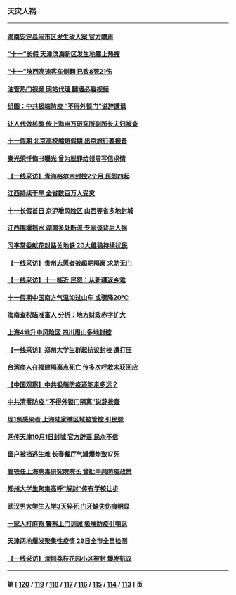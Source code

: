 ### 天灾人祸
---
#### [海南安定县闹市区发生砍人案 官方噤声](../../pages/ncid280/n13837405.md?10030445) 
#### [“十一”长假 天津滨海新区发生地震上热搜](../../pages/ncid280/n13837241.md?10030445) 
#### [“十一”陕西高速客车侧翻 已致8死21伤](../../pages/ncid280/n13837122.md?10030445) 
#### [油管热门视频 网站代理 翻墙必看视频](http://209.222.30.114:81/youtube.html?10030445)
#### [组图：中共极端防疫 “不得外锁门”说辞遭讽](../../pages/ncid280/n13836847.md?10030445) 
#### [让人代做核酸 传上海申万研究所副所长夫妇被查](../../pages/ncid280/n13836745.md?10030445) 
#### [十一假期 北京高校缩短假期 出京旅行要报备](../../pages/ncid280/n13836742.md?10030445) 
#### [秦光荣忏悔书曝光 曾为脱罪给领导写信求情](../../pages/ncid280/n13836690.md?10030445) 
#### [【一线采访】青海格尔木封控2个月 民怨四起](../../pages/ncid280/n13836720.md?10030445) 
#### [江西持续干旱 全省数百万人受灾](../../pages/ncid280/n13836696.md?10030445) 
#### [十一长假首日 京沪增风险区 山西等省多地封城](../../pages/ncid280/n13836535.md?10030445) 
#### [江西围堰挡水 湖南多处断流 专家谈背后人祸](../../pages/ncid280/n13835528.md?10030445) 
#### [习率常委献花封路关地铁 20大维稳持续扰民](../../pages/ncid280/n13836130.md?10030445) 
#### [【一线采访】贵州志愿者被超期隔离 求助无门](../../pages/ncid280/n13836203.md?10030445) 
#### [【一线采访】十一临近 民怨：从新疆返乡难](../../pages/ncid280/n13836124.md?10030445) 
#### [十一假期中国南方气温如过山车 或骤降20℃](../../pages/ncid280/n13835824.md?10030445) 
#### [海南查税瞄准富人 分析：地方财政赤字扩大](../../pages/ncid280/n13835957.md?10030445) 
#### [上海4地升中风险区 四川眉山多地封控](../../pages/ncid280/n13835767.md?10030445) 
#### [【一线采访】郑州大学生群起抗议封校 遭打压](../../pages/ncid280/n13835520.md?10030445) 
#### [台湾商人在福建隔离点死亡 传多次呼救未获回应](../../pages/ncid280/n13835622.md?10030445) 
#### [【中国观察】中共极端防疫还能走多远？](../../pages/ncid280/n13835529.md?10030445) 
#### [中共清零防疫 “不得外锁门隔离”说辞挨轰](../../pages/ncid280/n13835291.md?10030445) 
#### [现1例感染者 上海陆家嘴区域被管控 引民怨](../../pages/ncid280/n13835313.md?10030445) 
#### [网传天津10月1日封城 官方辟谣 民众不信](../../pages/ncid280/n13835014.md?10030445) 
#### [窗户被挡逃生难 长春餐厅气罐爆炸致17死](../../pages/ncid280/n13834910.md?10030445) 
#### [管轶任上海病毒研究院院长 曾批中共防疫政策](../../pages/ncid280/n13834896.md?10030445) 
#### [郑州大学生聚集高呼“解封”传有学校让步](../../pages/ncid280/n13834753.md?10030445) 
#### [武汉男大学生入学3天猝死 门牙缺失伤痕明显](../../pages/ncid280/n13834441.md?10030445) 
#### [一家人打麻将 警察上门训诫 极端防疫引嘲讽](../../pages/ncid280/n13834455.md?10030445) 
#### [天津两地爆发聚集性疫情 29日全市全员检测](../../pages/ncid280/n13834524.md?10030445) 
#### [【一线采访】深圳荔枝花园小区被封 爆发抗议](../../pages/ncid280/n13834469.md?10030445) 

---
#### 第 [ [120](./120.md?10030445) / [119](./119.md?10030445) / [118](./118.md?10030445) / [117](./117.md?10030445) / [116](./116.md?10030445) / [115](./115.md?10030445) / [114](./114.md?10030445) / [113](./113.md?10030445) ] 页

